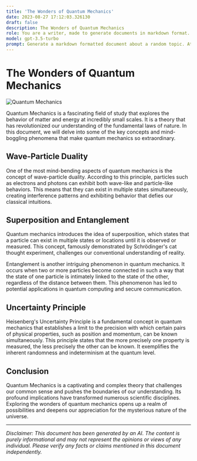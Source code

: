 ```yaml
---
title: 'The Wonders of Quantum Mechanics'
date: 2023-08-27 17:12:03.326130
draft: false
description: The Wonders of Quantum Mechanics
role: You are a writer, made to generate documents in markdown format. It is very important that all of the documents you generate are in valid markdown format.
model: gpt-3.5-turbo
prompt: Generate a markdown formatted document about a random topic. At the bottom, include a disclaimer explaining that the document was generated by you. The first line of the document should be the title. Make sure that the entire document is in proper markdown format, using a mix of various tags to make the document visually appealing.
---
```


# The Wonders of Quantum Mechanics

![Quantum Mechanics](https://images.unsplash.com/photo-1602586717848-efa315e04832)

Quantum Mechanics is a fascinating field of study that explores the behavior of matter and energy at incredibly small scales. It is a theory that has revolutionized our understanding of the fundamental laws of nature. In this document, we will delve into some of the key concepts and mind-boggling phenomena that make quantum mechanics so extraordinary.

## Wave-Particle Duality

One of the most mind-bending aspects of quantum mechanics is the concept of wave-particle duality. According to this principle, particles such as electrons and photons can exhibit both wave-like and particle-like behaviors. This means that they can exist in multiple states simultaneously, creating interference patterns and exhibiting behavior that defies our classical intuitions.

## Superposition and Entanglement

Quantum mechanics introduces the idea of superposition, which states that a particle can exist in multiple states or locations until it is observed or measured. This concept, famously demonstrated by Schrödinger's cat thought experiment, challenges our conventional understanding of reality.

Entanglement is another intriguing phenomenon in quantum mechanics. It occurs when two or more particles become connected in such a way that the state of one particle is intimately linked to the state of the other, regardless of the distance between them. This phenomenon has led to potential applications in quantum computing and secure communication.

## Uncertainty Principle

Heisenberg's Uncertainty Principle is a fundamental concept in quantum mechanics that establishes a limit to the precision with which certain pairs of physical properties, such as position and momentum, can be known simultaneously. This principle states that the more precisely one property is measured, the less precisely the other can be known. It exemplifies the inherent randomness and indeterminism at the quantum level.

## Conclusion

Quantum Mechanics is a captivating and complex theory that challenges our common sense and pushes the boundaries of our understanding. Its profound implications have transformed numerous scientific disciplines. Exploring the wonders of quantum mechanics opens up a realm of possibilities and deepens our appreciation for the mysterious nature of the universe.

---

*Disclaimer: This document has been generated by an AI. The content is purely informational and may not represent the opinions or views of any individual. Please verify any facts or claims mentioned in this document independently.*